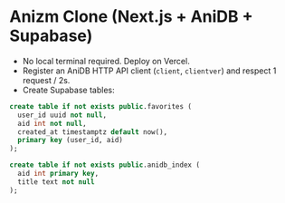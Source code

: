 # Anizm Clone (Next.js + AniDB + Supabase)

- No local terminal required. Deploy on Vercel.
- Register an AniDB HTTP API client (`client`, `clientver`) and respect 1 request / 2s.
- Create Supabase tables:

```sql
create table if not exists public.favorites (
  user_id uuid not null,
  aid int not null,
  created_at timestamptz default now(),
  primary key (user_id, aid)
);

create table if not exists public.anidb_index (
  aid int primary key,
  title text not null
);
```
